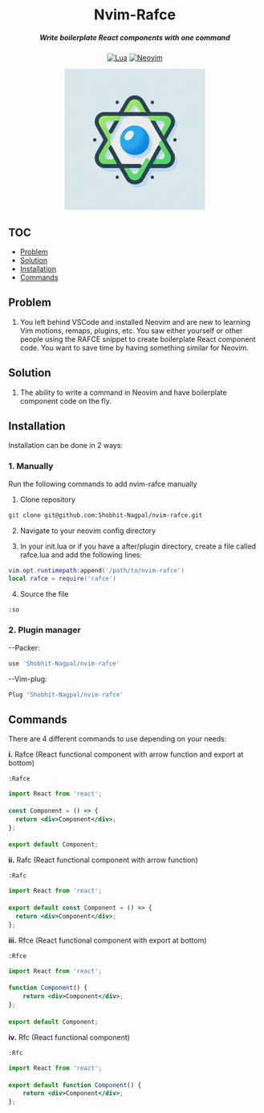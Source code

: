 <div align="center">

# Nvim-Rafce

##### Write boilerplate React components with one command

[![Lua](https://img.shields.io/badge/Lua-blue.svg?style=for-the-badge&logo=lua)](http://www.lua.org)
[![Neovim](https://img.shields.io/badge/Neovim%200.5+-green.svg?style=for-the-badge&logo=neovim)](https://neovim.io)

<img alt="Nvim-Rafce Logo" height="280" src="/assets/nvim-rafce-logo.png" />
</div>

## TOC
* [Problem](#Problem)
* [Solution](#Solutions)
* [Installation](#Installation)
* [Commands](#Commands)

## Problem

1. You left behind VSCode and installed Neovim and are new to learning Vim motions, remaps, plugins, etc. You saw either yourself or other people using the RAFCE snippet to create boilerplate React component code. You want to save time by having something similar for Neovim.

## Solution

1. The ability to write a command in Neovim and have boilerplate component code on the fly.

## Installation

Installation can be done in 2 ways:

### 1. Manually

Run the following commands to add nvim-rafce manually

1. Clone repository

```bash
git clone git@github.com:Shobhit-Nagpal/nvim-rafce.git
```

2. Navigate to your neovim config directory

3. In your init.lua or if you have a after/plugin directory, create a file called rafce.lua and add the following lines:

```lua
vim.opt.runtimepath:append('/path/to/nvim-rafce')
local rafce = require('rafce')
```

4. Source the file

```vim
:so
```

### 2. Plugin manager

--Packer:

```lua
use 'Shobhit-Nagpal/nvim-rafce'
```

--Vim-plug:
```lua
Plug 'Shobhit-Nagpal/nvim-rafce'
```

## Commands

There are 4 different commands to use depending on your needs:

**i.** Rafce (React functional component with arrow function and export at bottom)

```vim
:Rafce
```

```jsx
import React from 'react';

const Component = () => {
  return <div>Component</div>;
};

export default Component;
```

**ii.** Rafc (React functional component with arrow function)

```vim
:Rafc
```

```jsx
import React from 'react';

export default const Component = () => {
  return <div>Component</div>;
};
```

**iii.** Rfce (React functional component with export at bottom)

```vim
:Rfce
```

```jsx
import React from 'react';

function Component() {
    return <div>Component</div>;
};

export default Component;
```

**iv.** Rfc (React functional component)

```vim
:Rfc
```

```jsx
import React from 'react';

export default function Component() {
    return <div>Component</div>;
};
```
